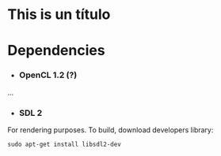 # This is un título

# Dependencies
* ### OpenCL 1.2 (?)
...
* ### SDL 2
For rendering purposes. To build, download developers library:

```shell
sudo apt-get install libsdl2-dev
```
